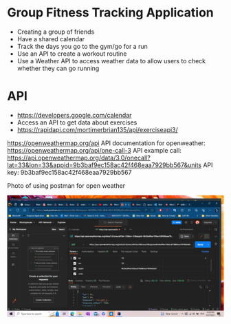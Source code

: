 # Group Fitness Tracking Application
* Creating a group of friends
* Have a shared calendar
* Track the days you go to the gym/go for a run
* Use an API to create a workout routine
* Use a Weather API to access weather data to allow users to check whether they can go running

# API
* https://developers.google.com/calendar
* Access an API to get data about exercises
* https://rapidapi.com/mortimerbrian135/api/exerciseapi3/

https://openweathermap.org/api
API documentation for openweather: https://openweathermap.org/api/one-call-3
API example call: https://api.openweathermap.org/data/3.0/onecall?lat=33&lon=33&appid=9b3baf9ec158ac42f468eaa7929bb567&units
API key: 9b3baf9ec158ac42f468eaa7929bb567

Photo of using postman for open weather

![OpenweatherThingy.png](Photo%2FOpenweatherThingy.png)